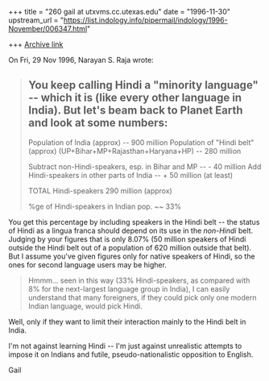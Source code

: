 +++
title = "260 gail at utxvms.cc.utexas.edu"
date = "1996-11-30"
upstream_url = "https://list.indology.info/pipermail/indology/1996-November/006347.html"

+++
[Archive link](https://list.indology.info/pipermail/indology/1996-November/006347.html)



On Fri, 29 Nov 1996, Narayan S. Raja wrote:

> You keep calling Hindi a "minority language" --
> which it is (like every other language in
> India).  But let's beam back to Planet Earth
> and look at some numbers:
> -----------------------------------------------------------
> Population of India (approx)          --  900 million
> Population of "Hindi belt" (approx)
>    (UP+Bihar+MP+Rajasthan+Haryana+HP) --  280 million
> 
> Subtract non-Hindi-speakers, esp. in
>    Bihar and MP                       -- - 40 million
> Add Hindi-speakers in other parts
>    of India                           -- + 50 million (at least)
> 
> 
> TOTAL Hindi-speakers                      290 million (approx)
> 
> %ge of Hindi-speakers in Indian pop.  ~~   33%

You get this percentage by including speakers in the Hindi belt -- the 
status of Hindi as a lingua franca should depend on its use in the 
*non-Hindi* belt. Judging by your figures that is only 8.07% (50 million 
speakers of Hindi outside the Hindi belt out of a population of 620 
million outside that belt). But I assume you've given figures only for 
native speakers of Hindi, so the ones for second language users may be 
higher.

> Hmmm...  seen in this way (33% Hindi-speakers, as
> compared with 8% for the next-largest language group
> in India), I can easily understand that many foreigners, 
> if they could pick only one modern Indian language, 
> would pick Hindi.

Well, only if they want to limit their interaction mainly to the Hindi 
belt in India.

I'm not against learning Hindi -- I'm just against unrealistic attempts 
to impose it on Indians and futile, pseudo-nationalistic opposition to 
English.

Gail




